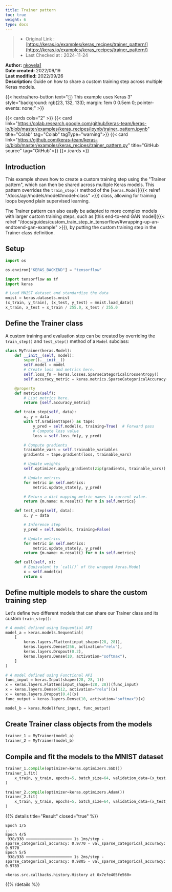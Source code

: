 ```yaml
---
title: Trainer pattern
toc: true
weight: 6
type: docs
---
```


> - Original Link : [https://keras.io/examples/keras_recipes/trainer_pattern/](https://keras.io/examples/keras_recipes/trainer_pattern/)
> - Last Checked at : 2024-11-24

**Author:** [nkovela1](https://nkovela1.github.io/)  
**Date created:** 2022/09/19  
**Last modified:** 2022/09/26  
**Description:** Guide on how to share a custom training step across multiple Keras models.

{{< hextra/hero-button
    text="ⓘ This example uses Keras 3"
    style="background: rgb(23, 132, 133); margin: 1em 0 0.5em 0; pointer-events: none;" >}}

{{< cards cols="2" >}}
{{< card link="https://colab.research.google.com/github/keras-team/keras-io/blob/master/examples/keras_recipes/ipynb/trainer_pattern.ipynb" title="Colab" tag="Colab" tagType="warning">}}
{{< card link="https://github.com/keras-team/keras-io/blob/master/examples/keras_recipes/trainer_pattern.py" title="GitHub source" tag="GitHub">}}
{{< /cards >}}

## Introduction

This example shows how to create a custom training step using the "Trainer pattern", which can then be shared across multiple Keras models. This pattern overrides the `train_step()` method of the [`keras.Model`]({{< relref "/docs/api/models/model#model-class" >}}) class, allowing for training loops beyond plain supervised learning.

The Trainer pattern can also easily be adapted to more complex models with larger custom training steps, such as [this end-to-end GAN model]({{< relref "/docs/guides/custom_train_step_in_tensorflow/#wrapping-up-an-endtoend-gan-example" >}}), by putting the custom training step in the Trainer class definition.

## Setup

```python
import os

os.environ["KERAS_BACKEND"] = "tensorflow"

import tensorflow as tf
import keras

# Load MNIST dataset and standardize the data
mnist = keras.datasets.mnist
(x_train, y_train), (x_test, y_test) = mnist.load_data()
x_train, x_test = x_train / 255.0, x_test / 255.0
```

## Define the Trainer class

A custom training and evaluation step can be created by overriding the `train_step()` and `test_step()` method of a `Model` subclass:

```python
class MyTrainer(keras.Model):
    def __init__(self, model):
        super().__init__()
        self.model = model
        # Create loss and metrics here.
        self.loss_fn = keras.losses.SparseCategoricalCrossentropy()
        self.accuracy_metric = keras.metrics.SparseCategoricalAccuracy()

    @property
    def metrics(self):
        # List metrics here.
        return [self.accuracy_metric]

    def train_step(self, data):
        x, y = data
        with tf.GradientTape() as tape:
            y_pred = self.model(x, training=True)  # Forward pass
            # Compute loss value
            loss = self.loss_fn(y, y_pred)

        # Compute gradients
        trainable_vars = self.trainable_variables
        gradients = tape.gradient(loss, trainable_vars)

        # Update weights
        self.optimizer.apply_gradients(zip(gradients, trainable_vars))

        # Update metrics
        for metric in self.metrics:
            metric.update_state(y, y_pred)

        # Return a dict mapping metric names to current value.
        return {m.name: m.result() for m in self.metrics}

    def test_step(self, data):
        x, y = data

        # Inference step
        y_pred = self.model(x, training=False)

        # Update metrics
        for metric in self.metrics:
            metric.update_state(y, y_pred)
        return {m.name: m.result() for m in self.metrics}

    def call(self, x):
        # Equivalent to `call()` of the wrapped keras.Model
        x = self.model(x)
        return x
```

## Define multiple models to share the custom training step

Let's define two different models that can share our Trainer class and its custom `train_step()`:

```python
# A model defined using Sequential API
model_a = keras.models.Sequential(
    [
        keras.layers.Flatten(input_shape=(28, 28)),
        keras.layers.Dense(256, activation="relu"),
        keras.layers.Dropout(0.2),
        keras.layers.Dense(10, activation="softmax"),
    ]
)

# A model defined using Functional API
func_input = keras.Input(shape=(28, 28, 1))
x = keras.layers.Flatten(input_shape=(28, 28))(func_input)
x = keras.layers.Dense(512, activation="relu")(x)
x = keras.layers.Dropout(0.4)(x)
func_output = keras.layers.Dense(10, activation="softmax")(x)

model_b = keras.Model(func_input, func_output)
```

## Create Trainer class objects from the models

```python
trainer_1 = MyTrainer(model_a)
trainer_2 = MyTrainer(model_b)
```

## Compile and fit the models to the MNIST dataset

```python
trainer_1.compile(optimizer=keras.optimizers.SGD())
trainer_1.fit(
    x_train, y_train, epochs=5, batch_size=64, validation_data=(x_test, y_test)
)

trainer_2.compile(optimizer=keras.optimizers.Adam())
trainer_2.fit(
    x_train, y_train, epochs=5, batch_size=64, validation_data=(x_test, y_test)
)
```

{{% details title="Result" closed="true" %}}

```plain
Epoch 1/5
...
Epoch 4/5
 938/938 ━━━━━━━━━━━━━━━━━━━━ 1s 1ms/step - sparse_categorical_accuracy: 0.9770 - val_sparse_categorical_accuracy: 0.9770
Epoch 5/5
 938/938 ━━━━━━━━━━━━━━━━━━━━ 1s 2ms/step - sparse_categorical_accuracy: 0.9805 - val_sparse_categorical_accuracy: 0.9789

<keras.src.callbacks.history.History at 0x7efe405fe560>
```

{{% /details %}}
